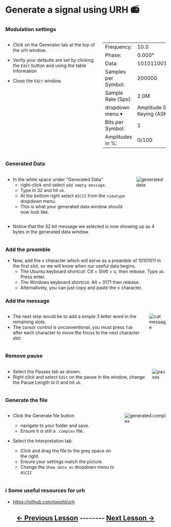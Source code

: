 # <!-- pandoc-only LSA 3: --> Generate a signal using URH 📻

### Modulation settings

<div class="columns">
<div class="column">

- Click on the Generator tab at the top of the urh window.

- Verify your defaults are set by clicking the `Edit` button and using the table information 

- Close the `Edit` window.

</div>
<div class="column">

  | | |
  |-------|-----|
  |Frequency:| 10.0|
  |Phase:| 0.000°|  
  |Data:| 1010110010101100|
  |Samples per Symbol:| 200000|
  |Sample Rate (Sps):| 2.0M| 
  |dropdown menu ▾|Amplitude Shift Keying (ASK)|
  |Bits per Symbol:| 1|
  |Amplitudes in %:| 0/100|

</div>
</div>

### Generated Data

<div class="columns">
<div class="column">

- In the white space under "Generated Data"
  - right-click and select `add empty message`.
  - Type in 32 and hit `ok`.
  - At the bottom right select `ASCII` from the `viewtype` dropdown menu.
  - This is what your generated data window should now look like.

</div>
<div class="column">

![generated data](https://github.com/python-can-define-radio/sdr-course/blob/main/classroom_activities/Ch03_Analyzing_Signals_URH/Images/generated_data.png?raw=true) 

</div>
</div>

<!-- pandoc-only ### Generated Data -->

<div class="columns">
<div class="column">

- Notice that the 32 bit message we selected is now showing up as 4 bytes in the generated data window.

</div>
<div class="column">
 
<!-- pandoc-only ![generated data](https://github.com/python-can-define-radio/sdr-course/blob/main/classroom_activities/Ch03_Analyzing_Signals_URH/Images/generated_data.png?raw=true) -->

</div>
</div>

### Add the preamble

- Now, add the « character which will serve as a preamble of 10101011 in the first slot, so we will know when our useful data begins.  
    - The Ubuntu keyboard shortcut: Ctl + Shift + u, then release. Type `ab`. Press enter.
    - The Windows keyboard shortcut: Alt + 0171 then release.
    - Alternatively, you can just copy and paste the « character.
 
### Add the message

<div class="columns">
<div class="column">

- The next step would be to add a simple 3 letter word in the remaining slots. 
- The cursor control is unconventional, you must press `Tab` after each character to move the focus to the next character slot.

</div>
<div class="column">

![cat message](https://github.com/python-can-define-radio/sdr-course/blob/main/classroom_activities/Ch03_Analyzing_Signals_URH/Images/catscreenshot.png?raw=true) 

</div>
</div>

### Remove pause

<div class="columns">
<div class="column">

- Select the Pauses tab as shown.
- Right click and select `Edit` on the pause in the window, change the Pause Length to 0 and hit `ok`.

</div>
<div class="column">

![pauses](https://github.com/python-can-define-radio/sdr-course/blob/main/classroom_activities/Ch03_Analyzing_Signals_URH/Images/pauses.png?raw=true) 

</div>
</div>

### Generate the file

<div class="columns">
<div class="column">

- Click the Generate file button
  - navigate to your folder and save.
  - Ensure it is still a `.complex` file.

- Select the Interpretation tab.
    - Click and drag the file to the grey space on the right.
    - Ensure your settings match the picture.
    - Change the  `Show data as` dropdown menu to `ASCII`

</div>
<div class="column">

![generated.complex](https://github.com/python-can-define-radio/sdr-course/blob/main/classroom_activities/Ch03_Analyzing_Signals_URH/Images/generated_file.png?raw=true) 

</div>
</div>


### ℹ️ Some useful resources for urh <!-- pandoc-exclude-line --> 

- https://github.com/jopohl/urh <!-- pandoc-exclude-line --> 

## <p align="center">[&larr; Previous Lesson](https://github.com/python-can-define-radio/sdr-course/blob/main/classroom_activities/Ch03_Analyzing_Signals_URH/020_Modulation.md)  --------  [Next Lesson &rarr;](https://github.com/python-can-define-radio/sdr-course/blob/main/classroom_activities/Ch03_Analyzing_Signals_URH/040_Interpret_unknown_signal.md)</p> <!-- pandoc-exclude-line --> 
